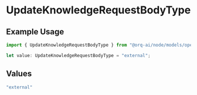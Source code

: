 # UpdateKnowledgeRequestBodyType

## Example Usage

```typescript
import { UpdateKnowledgeRequestBodyType } from "@orq-ai/node/models/operations";

let value: UpdateKnowledgeRequestBodyType = "external";
```

## Values

```typescript
"external"
```